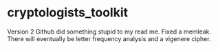 # cryptologists_toolkit

Version 2
Github did something stupid to my read me. Fixed a memleak. There will eventually be letter frequency analysis and a vigenere cipher.

